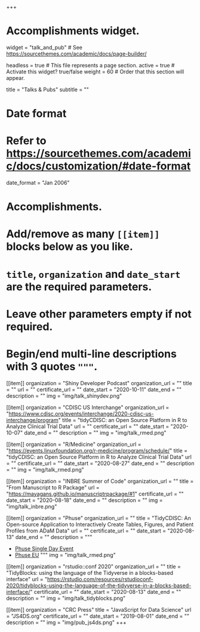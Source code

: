 +++
# Accomplishments widget.
widget = "talk_and_pub"  # See https://sourcethemes.com/academic/docs/page-builder/
  
headless = true  # This file represents a page section.
active = true  # Activate this widget? true/false
weight = 60  # Order that this section will appear.
  
title = "Talks & Pubs"
subtitle = ""
  
# Date format
#   Refer to https://sourcethemes.com/academic/docs/customization/#date-format
date_format = "Jan 2006"
  
# Accomplishments.
#   Add/remove as many `[[item]]` blocks below as you like.
#   `title`, `organization` and `date_start` are the required parameters.
#   Leave other parameters empty if not required.
#   Begin/end multi-line descriptions with 3 quotes `"""`.

[[item]]
organization = "Shiny Developer Podcast"
organization_url = ""
title = ""
url = ""
certificate_url = ""
date_start = "2020-10-11"
date_end = ""
description = ""
img = "img/talk_shinydev.png"

[[item]]
organization = "CDISC US Interchange"
organization_url = "https://www.cdisc.org/events/interchange/2020-cdisc-us-interchange/program"
title = "tidyCDISC: an Open Source Platform in R to Analyze Clinical Trial Data"
url = ""
certificate_url = ""
date_start = "2020-10-07"
date_end = ""
description = ""
img = "img/talk_rmed.png"

[[item]]
organization = "R/Medicine"
organization_url = "https://events.linuxfoundation.org/r-medicine/program/schedule/"
title = "tidyCDISC: an Open Source Platform in R to Analyze Clinical Trial Data"
url = ""
certificate_url = ""
date_start = "2020-08-27"
date_end = ""
description = ""
img = "img/talk_rmed.png"

[[item]]
organization = "INBRE Summer of Code"
organization_url = ""
title = "From Manuscript to R Package"
url = "https://mayagans.github.io/manuscriptrpackage/#1"
certificate_url = ""
date_start = "2020-08-18"
date_end = ""
description = ""
img = "img/talk_inbre.png"

[[item]]
organization = "Phuse"
organization_url = ""
title = "TidyCDISC: An Open-source Application to Interactively Create Tables, Figures, and Patient Profiles from ADaM Data"
url = ""
certificate_url = ""
date_start = "2020-08-13"
date_end = ""
description = """
<br/>

* [Phuse Single Day Event](https://www.phuse.eu/sde-boston)
* [Phuse EU](https://www.phuse.eu/sde-boston)
"""
img = "img/talk_rmed.png"

[[item]]
organization = "rstudio::conf 2020"
organization_url = ""
title = "TidyBlocks: using the language of the Tidyverse in a blocks-based interface"
url = "https://rstudio.com/resources/rstudioconf-2020/tidyblocks-using-the-language-of-the-tidyverse-in-a-blocks-based-interface/"
certificate_url = ""
date_start = "2020-08-13"
date_end = ""
description = ""
img = "img/talk_tidyblocks.png"

[[item]]
organization = "CRC Press"
title = "JavaScript for Data Science"
url = "JS4DS.org"
certificate_url = ""
date_start = "2019-08-01"
date_end = ""
description = ""
img = "img/pub_js4ds.png"
+++